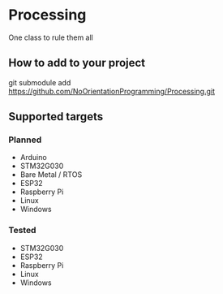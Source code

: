 # Processing

One class to rule them all

## How to add to your project

git submodule add https://github.com/NoOrientationProgramming/Processing.git

## Supported targets

### Planned

- Arduino
- STM32G030
- Bare Metal / RTOS
- ESP32
- Raspberry Pi
- Linux
- Windows

### Tested

- STM32G030
- ESP32
- Raspberry Pi
- Linux
- Windows

